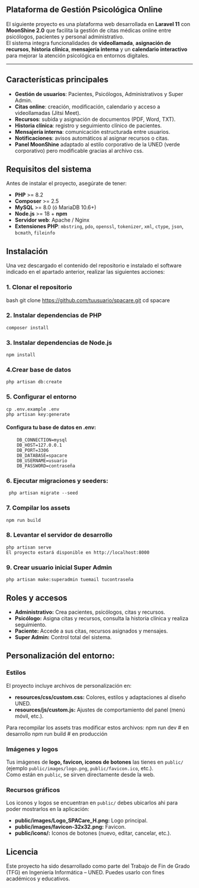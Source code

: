 ## Plataforma de Gestión Psicológica Online

El siguiente proyecto es una plataforma web desarrollada en **Laravel 11** con **MoonShine 2.0** que facilita la gestión de citas médicas online entre psicólogos, pacientes y personal administrativo.  
El sistema integra funcionalidades de **videollamada**, **asignación de recursos**, **historia clínica**, **mensajería interna** y un **calendario interactivo** para mejorar la atención psicológica en entornos digitales.

---

## Características principales

- **Gestión de usuarios**: Pacientes, Psicólogos, Administrativos y Super Admin.
- **Citas online**: creación, modificación, calendario y acceso a videollamadas (Jitsi Meet).
- **Recursos**: subida y asignación de documentos (PDF, Word, TXT).
- **Historia clínica**: registro y seguimiento clínico de pacientes.
- **Mensajería interna**: comunicación estructurada entre usuarios.
- **Notificaciones**: avisos automáticos al asignar recursos o citas.
- **Panel MoonShine** adaptado al estilo corporativo de la UNED (verde corporativo) pero modificable gracias al archivo css.


## Requisitos del sistema

Antes de instalar el proyecto, asegúrate de tener:

- **PHP** >= 8.2  
- **Composer** >= 2.5  
- **MySQL** >= 8.0 (ó MariaDB 10.6+)  
- **Node.js** >= 18 + **npm**  
- **Servidor web**: Apache / Nginx  
- **Extensiones PHP**: `mbstring`, `pdo`, `openssl`, `tokenizer`, `xml`, `ctype`, `json`, `bcmath`, `fileinfo`
  
## Instalación
Una vez descargado el contenido del repositorio e instalado el software indicado en el apartado anterior, realizar las siguientes acciones:

### 1. Clonar el repositorio
  bash
   git clone https://github.com/tuusuario/spacare.git
   cd spacare

### 2. Instalar dependencias de PHP
    composer install

### 3. Instalar dependencias de Node.js
    npm install

### 4.Crear base de datos
    php artisan db:create

### 5. Configurar el entorno
    cp .env.example .env
    php artisan key:generate

#### Configura tu base de datos en .env:
        DB_CONNECTION=mysql
        DB_HOST=127.0.0.1
        DB_PORT=3306
        DB_DATABASE=spacare
        DB_USERNAME=usuario
        DB_PASSWORD=contraseña

### 6. Ejecutar migraciones y seeders:
     php artisan migrate --seed

### 7. Compilar los assets
    npm run build
    
### 8. Levantar el servidor de desarrollo
    php artisan serve
    El proyecto estará disponible en http://localhost:8000

### 9. Crear usuario inicial Super Admin
    php artisan make:superadmin tuemail tucontraseña


## Roles y accesos

- **Administrativo:** Crea pacientes, psicólogos, citas y recursos.
- **Psicólogo:** Asigna citas y recursos, consulta la historia clínica y realiza seguimiento.
- **Paciente:** Accede a sus citas, recursos asignados y mensajes.
- **Super Admin:** Control total del sistema.


## Personalización del entorno:

### Estilos
El proyecto incluye archivos de personalización en:
- **resources/css/custom.css:** Colores, estilos y adaptaciones al diseño UNED.  
- **resources/js/custom.js:** Ajustes de comportamiento del panel (menú móvil, etc.).  

Para recompilar los assets tras modificar estos archivos:
    npm run dev   # en desarrollo
    npm run build # en producción

### Imágenes y logos
Tus imágenes de **logo, favicon, iconos de botones** las tienes en `public/` 
    (ejemplo `public/images/logo.png`, `public/favicon.ico`, etc.).  
    Como están en `public`, se sirven directamente desde la web.  

### Recursos gráficos
Los iconos y logos se encuentran en `public/` debes ubicarlos ahi para poder mostrarlos en la         aplicación:
- **public/images/Logo_SPACare_H.png:** Logo principal.
- **public/images/favicon-32x32.png:** Favicon.  
- **public/icons/:** Iconos de botones (nuevo, editar, cancelar, etc.).  


## Licencia
Este proyecto ha sido desarrollado como parte del Trabajo de Fin de Grado (TFG) en Ingeniería Informática – UNED.
Puedes usarlo con fines académicos y educativos.
